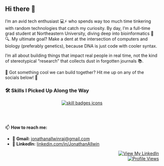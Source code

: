 ## Hi there 👋

<!--
**A1pha-Z3r0/A1pha-Z3r0** is a ✨ _special_ ✨ repository because its `README.md` (this file) appears on your GitHub profile.

Here are some ideas to get you started:

- 🔭 I’m currently working on ...
- 🌱 I’m currently learning ...
- 👯 I’m looking to collaborate on ...
- 🤔 I’m looking for help with ...
- 💬 Ask me about ...
- 📫 How to reach me: ...
- 😄 Pronouns: ...
- ⚡ Fun fact: ...
-->
I’m an avid tech enthusiast 💻⚡ who spends way too much time tinkering with random technologies that catch my curiosity. By day, I’m a full-time grad student at Northeastern University, diving deep into bioinformatics 🧬🔍. My ultimate goal? Make a dent at the intersection of computers and biology (preferably genetics), because DNA is just code with cooler syntax.

I’m all about building things that impact real people in real time, not the kind of stereotypical “research” that collects dust in forgotten journals 📚.

🚀 Got something cool we can build together? Hit me up on any of the socials below! 🌟

### 🛠 **Skills I Picked Up Along the Way** 
<p align="center">
  <a href="https://github.com/thenithinbalaji?tab=repositories&q=&type=&language=&sort=stargazers" target="_blank">
    <img src="https://skillicons.dev/icons?i=python,fastapi,github,bash,tensorflow,r" alt="skill badges icons" />
  </a>
</p>

<br />

<br />

📫 **How to reach me:**  
- 📧 **Gmail:** [jonathanallwinraj@gmail.com](mailto:jonathanallwinraj@gmail.com)  
- 💼 **LinkedIn:** [linkedin.com/in/JonathanAllwin](https://www.linkedin.com/in/jonathan-allwin-4219a0270/)


<p align="right">
  <!-- LinkedIn Badge -->
  <a href="https://www.linkedin.com/in/jonathan-allwin-4219a0270/" target="_blank"> 
    <img src="https://user-images.githubusercontent.com/73932121/156936120-7d41b2a8-1d04-4fb4-b2db-de468965799f.svg" alt="View My LinkedIn" />
  </a>
  
  <br />
  
  <!-- GitHub Profile Views Badge -->
  <a href="https://github.com/A1pha-Z3r0">
    <img src="https://komarev.com/ghpvc/?username=A1pha-Z3r0&color=blue&label=PROFILE+VIEWS" alt="Profile Views" />
  </a>

  <br />

  <!-- GitHub Pages Build Status Badge 
  <a href="https://A1pha-Z3r0.github.io/">
    <img src="https://github.com/A1pha-Z3r0/A1pha-Z3r0/actions/workflows/pages/pages-build-deployment/badge.svg?branch=main" alt="Personal Website">
  </a>
</p>
-->


